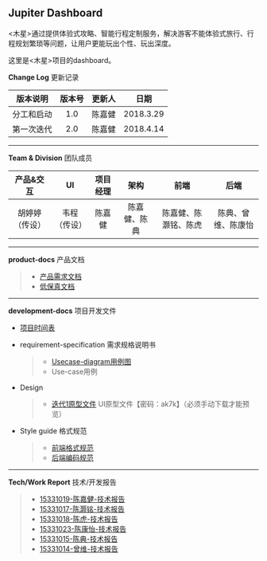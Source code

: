 ## Jupiter Dashboard
<木星>通过提供体验式攻略、智能行程定制服务，解决游客不能体验式旅行、行程规划繁琐等问题，让用户更能玩出个性、玩出深度。

这里是<木星>项目的dashboard。


**Change Log** 更新记录

| 版本说明 | 版本号 | 更新人 | 日期 |
| :-: | :-: | :-: | :-: |
| 分工和启动 | 1.0 | 陈嘉健 | 2018.3.29 |
| 第一次迭代 | 2.0 | 陈嘉健 | 2018.4.14 |


---------
**Team & Division** 团队成员

| 产品&交互   | UI   |  项目经理 |   架构   | 前端   |  后端 |  
| :--------:| :--------:| :--------:| :------: | :--------:| :--------:| 
| 胡婷婷（传设）   |  韦程（传设）   |陈嘉健 |  陈嘉健、陈典  | 陈嘉健、陈灏铭、陈虎    |陈典、曾维、陈康怡 |

---------
**product-docs** 产品文档
 >- [产品需求文档](https://github.com/jupiter-sysu/jupiter-document/blob/master/docs/prd.md)
 >- [低保真文档](https://github.com/jupiter-sysu/jupiter-document/blob/master/docs/low-fidelity.md)

 
---------
**development-docs** 项目开发文件

* [项目时间表](https://github.com/jupiter-sysu/jupiter-document/blob/master/docs/timetable.md)
* requirement-specification 需求规格说明书

  >- [Usecase-diagram用例图](https://github.com/jupiter-sysu/jupiter-document/blob/master/docs/usecase.md)
  >- Use-case用例
* Design
  >- [迭代1原型文件](https://pan.baidu.com/s/1LtsWomA5lpZ50qMbJgSygg) UI原型文件【密码：ak7k】（必须手动下载才能预览）
  
* Style guide 格式规范
  >- [前端格式规范](https://zhuanlan.zhihu.com/p/20616464)
   >- [后端编码规范](https://blog.csdn.net/qq_31805915/article/details/79951929)     
  
--------
**Tech/Work Report** 技术/开发报告
>- [15331019-陈嘉健-技术报告](https://blog.csdn.net/m0_38016385/article/details/79920637)
>- [15331017-陈灏铭-技术报告](https://blog.csdn.net/qq_38121300/article/details/79936182)
>- [15331018-陈虎-技术报告](https://blog.csdn.net/chenh297/article/details/79933829)
>- [15331023-陈康怡-技术报告](http://www.cnblogs.com/JerryChan31/p/8809440.html)
>- [15331015-陈典-技术报告](https://blog.csdn.net/qq_31805915/article/details/79952007)
>- [15331014-曾维-技术报告](https://mp.csdn.net/postedit/79922310)


